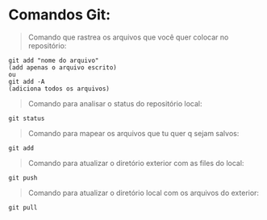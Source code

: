 # Comandos Git:
> Comando que rastrea os arquivos que você quer colocar no repositório:
 ```
 git add "nome do arquivo" 
 (add apenas o arquivo escrito) 
 ou 
 git add -A 
 (adiciona todos os arquivos)
 ```
> Comando para analisar o status do repositório local: 
```
git status
```
> Comando para mapear os arquivos que tu quer q sejam salvos:
 ```
 git add
 ```
> Comando para atualizar o diretório exterior com as files do local: 
```
git push
```
>Comando para atualizar o diretório local com os arquivos do exterior: 
```
git pull
```